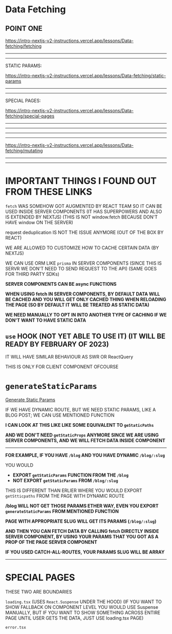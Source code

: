 # Data Fetching


## POINT ONE

<https://intro-nextjs-v2-instructions.vercel.app/lessons/Data-fetching/fetching>

***
***

STATIC PARAMS:

<https://intro-nextjs-v2-instructions.vercel.app/lessons/Data-fetching/static-params>

***
***

SPECIAL PAGES:

<https://intro-nextjs-v2-instructions.vercel.app/lessons/Data-fetching/special-pages>

***
***

***
***

<https://intro-nextjs-v2-instructions.vercel.app/lessons/Data-fetching/mutating>

***
***

# IMPORTANT THINGS I FOUND OUT FROM THESE LINKS

`fetch` WAS SOMEHOW GOT AUGMENTED BY REACT TEAM SO IT CAN BE USED INSIDE SERVER COMPONENTS (IT HAS SUPERPOWERS AND ALSO IS EXTENDED BY NEXTJS) (THIS IS NOT window.fetch BECAUSE DON'T HAVE window ON THE SERVER)

request deduplication IS NOT THE ISSUE ANYMORE (OUT OF THE BOX BY REACT)

WE ARE ALLOWED TO CUSTOMIZE HOW TO CACHE CERTAIN DATA (BY NEXTJS)


WE CAN USE ORM LIKE `prisma` IN SERVER COMPONENTS (SINCE THIS IS SERVR WE DON'T NEED TO SEND REQUEST TO THE API) (SAME GOES FOR THIRD PARTY SDKs)

**SERVER COMPONENTS CAN BE async FUNCTIONS**

**WHEN USING fetch IN SERVER COMPONENTS, BY DEFAULT DATA WILL BE CACHED AND YOU WILL GET ONLY CACHED THING WHEN RELOADING THE PAGE (SO BY DEFAULT IT WILL BE TREATED AS STATIC DATA)**

**WE NEED MANUALLY TO OPT IN INTO ANOTHER TYPE OF CACHING IF WE DON'T WANT TO HAVE STATIC DATA**

## `use` HOOK (NOT YET ABLE TO USE IT) (IT WILL BE READY BY FEBRUARY OF 2023)

IT WILL HAVE SIMILAR BEHAVIOUR AS SWR OR ReactQuery

THIS IS ONLY FOR CLIENT COMPONENT OFCOURSE

# `generateStaticParams`

[Generate Static Params](https://beta.nextjs.org/docs/api-reference/generate-static-params)

IF WE HAVE DYNAMIC ROUTE, BUT WE NEED STATIC PARAMS, LIKE A BLOG POST; WE CAN USE MENTIONED FUNCTION

**I CAN LOOK AT THIS LIKE LIKE SOME EQUIVALENT TO `geStaticPaths`**

**AND WE DON'T NEED `getStaticProps` ANYMORE SINCE WE ARE USING SERVER COMPONENTS, AND WE WILL FETCH DATA INSIDE COMPONENT**

***

**FOR EXAMPLE, IF YOU HAVE `/blog` AND YOU HAVE DYNAMIC `/blog/:slug`**

YOU WOULD

- **EXPORT `getStaticParams`  FUNCTION FROM THE `/blog`**
- **NOT EXPORT `getStaticParams` FROM `/blog/:slug`**

THIS IS DIFFERENT THAN ERLIER WHERE YOU WOULD EXPORT `getStticpaths` FROM THE PAGE WITH DYNAMIC ROUTE

**/blog WILL NOT GET THOSE PARAMS ETHER WAY, EVEN YOU EXPORT `generateStaticParams` FROM MENTIONED FUNCTION** 

**PAGE WITH APPROPRIATE SLUG WILL GET ITS PARAMS (`/blog/:slug`)**

**AND THEN YOU CAN FETCH DATA BY CALLING fetch DIRECTLY INSIDE SERVER COMPONENT, BY USING YOUR PARAMS THAT YOU GOT AS A PROP OF THE PAGE SERVER COMPONENT**

**IF YOU USED CATCH-ALL-ROUTES, YOUR PARAMS SLUG WILL BE ARRAY**

***

# SPECIAL PAGES

THESE TWO ARE BOUNDARIES

`loading.tsx` (USES `React.Suspense` UNDER THE HOOD) (IF YOU WANT TO SHOW FALLBACK  ON COMPONENT LEVEL YOU WOULD USE Suspense MANUALLY, BUT IF YOU WANT TO SHOW SOMETHING ACROSS ENTIRE PAGE UNTIL USER GETS THE DATA, JUST USE loading.tsx PAGE)

`error.tsx` 







